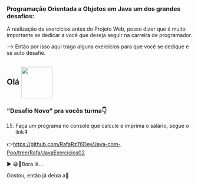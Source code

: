 ### Programação Orientada a Objetos em Java um dos grandes desafios: 
A realização de exercícios antes do Projeto Web, posso dizer que é muito importante se dedicar 
a você que deseja seguir na carreira de programador.

--> Então por isso aqui trago alguns exercícios para que você se dedique e se auto desafie. 

## Olá  <img src="https://media.giphy.com/media/l1J9sBOqBIvnafnUc/giphy.gif" align="center" width="85">

### "Desafio Novo" pra vocês turma👇
15. Faça um programa no console que calcule e imprima o salário, segue o link ⏬

 👉https://github.com/RafaRz76Dev/Java-com-Poo/tree/Rafa/JavaExercicios02

▶ 😀👀Bora lá....

Gostou, então já deixa a🌟

